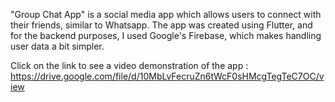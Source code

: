 "Group Chat App" is a social media app which allows users to connect with their friends, similar to Whatsapp. The app was created using Flutter, and for the backend purposes, I used Google's Firebase, which makes handling user data a bit simpler.

Click on the link to see a video demonstration of the app : https://drive.google.com/file/d/10MbLvFecruZn6tWcF0sHMcgTegTeC7OC/view


